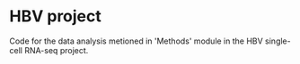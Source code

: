 # HBV project

Code for the data analysis metioned in 'Methods' module in the HBV single-cell RNA-seq project. 
